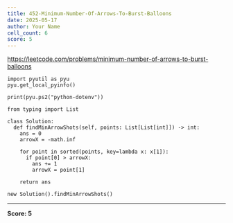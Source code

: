 ```yaml
---
title: 452-Minimum-Number-Of-Arrows-To-Burst-Balloons
date: 2025-05-17
author: Your Name
cell_count: 6
score: 5
---
```


https://leetcode.com/problems/minimum-number-of-arrows-to-burst-balloons


```
import pyutil as pyu
pyu.get_local_pyinfo()
```


```
print(pyu.ps2("python-dotenv"))
```


```
from typing import List
```


```
class Solution:
  def findMinArrowShots(self, points: List[List[int]]) -> int:
    ans = 0
    arrowX = -math.inf

    for point in sorted(points, key=lambda x: x[1]):
      if point[0] > arrowX:
        ans += 1
        arrowX = point[1]

    return ans
```


```
new Solution().findMinArrowShots()
```


---
**Score: 5**